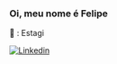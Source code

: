 ### Oi, meu nome é Felipe

:office: : Estagi

[![Linkedin](    https://img.shields.io/badge/LinkedIn-0077B5?style=for-the-badge&logo=linkedin&logoColor=white)]( www.linkedin.com/in/liperm)
